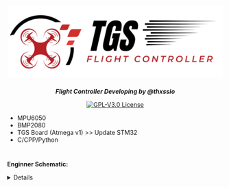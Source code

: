 <h1 align="center"><img src="assets/logo/capa2.png" height="auto" width="900"></img></h1>




<p align="center"><b><i>Flight Controller Developing by @thxssio</i></b></p>


<p align="center">
<a href="/LICENSE"><img alt="GPL-V3.0 License" src="https://img.shields.io/github/license/thxssio/FlightControllerTGS.svg"></a>
</p>


- MPU6050
- BMP2080
- TGS Board (Atmega v1) >> Update STM32
- C/CPP/Python


#
 **Enginner Schematic:**
<details>
<h1 align="center"><img src="assets/Enginner/schematic.png" height="auto" width="900"></img></h1>
<h1 align="center"><img src="assets/Enginner/PCBv1.png" height="auto" width="900"></img></h1>
</details>

